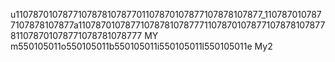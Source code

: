 u110787010787710787810787701107870107877107878107877_1107870107877107878107877a110787010787710787810787771107870107877107878107877811078701078771078781078777 MY
m550105011o550105011b550105011i550105011l550105011e My2
